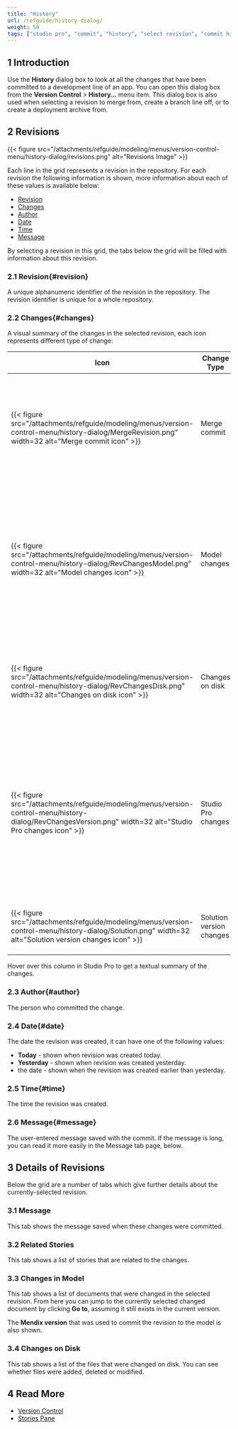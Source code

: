 ```yaml
---
title: "History"
url: /refguide/history-dialog/
weight: 50
tags: ["studio pro", "commit", "history", "select revision", "commit history"]
---
```

## 1 Introduction

Use the **History** dialog box to look at all the changes that have been committed to a development line of an app. You can open this dialog box from the **Version Control** > **History…** menu item. This dialog box is also used when selecting a revision to merge from, create a branch line off, or to create a deployment archive from.

## 2 Revisions

{{< figure src="/attachments/refguide/modeling/menus/version-control-menu/history-dialog/revisions.png" alt="Revisions Image" >}}

Each line in the grid represents a revision in the repository. For each revision the following information is shown, more information about each of these values is available below:

* [Revision](#revision)
* [Changes](#changes)
* [Author](#author)
* [Date](#date)
* [Time](#time)
* [Message](#message)

By selecting a revision in this grid, the tabs below the grid will be filled with information about this revision.

### 2.1 Revision{#revision}

A unique alphanumeric identifier of the revision in the repository. The revision identifier is unique for a whole repository.

### 2.2 Changes{#changes}

A visual summary of the changes in the selected revision, each icon represents different type of change:

| Icon | Change Type | Notes |
| --- | --- | --- |
| {{< figure src="/attachments/refguide/modeling/menus/version-control-menu/history-dialog/MergeRevision.png" width=32 alt="Merge commit icon" >}} | Merge commit | Indicates that the commit is a merge of two different commits.<br/>Hovering over will show both the parent [revisions](#revision). |
| {{< figure src="/attachments/refguide/modeling/menus/version-control-menu/history-dialog/RevChangesModel.png" width=32 alt="Model changes icon" >}} | Model changes | Indicates that there were some changes made to the domain model.<br/>For example, a new entity was added, an attribute renamed,  or an association changed. |
| {{< figure src="/attachments/refguide/modeling/menus/version-control-menu/history-dialog/RevChangesDisk.png" width=32 alt="Changes on disk icon" >}} | Changes on disk | Indicates that there were changes on disk.<br/>For example, a file was added or removed. |
| {{< figure src="/attachments/refguide/modeling/menus/version-control-menu/history-dialog/RevChangesVersion.png" width=32 alt="Studio Pro changes icon" >}} | Studio Pro changes | Indicates that there was a change to the Studio Pro version used to work with the app.<br/>For example, when upgrading the app from a previous version to the latest one. |
| {{< figure src="/attachments/refguide/modeling/menus/version-control-menu/history-dialog/Solution.png" width=32 alt="Solution version changes icon" >}} | Solution version changes| Indicates that there was an upgrade of based on solution. |

Hover over this column in Studio Pro to get a textual summary of the changes.

### 2.3 Author{#author}

The person who committed the change.

### 2.4 Date{#date}

The date the revision was created, it can have one of the following values:

* **Today** - shown when revision was created today.
* **Yesterday** - shown when revision was created yesterday.
* the date - shown when the revision was created earlier than yesterday.

### 2.5 Time{#time}

The time the revision was created.

### 2.6 Message{#message}

The user-entered message saved with the commit. If the message is long, you can read it more easily in the Message tab page, below.

## 3 Details of Revisions

Below the grid are a number of tabs which give further details about the currently-selected revision.

### 3.1 Message

This tab shows the message saved when these changes were committed.

### 3.2 Related Stories

This tab shows a list of stories that are related to the changes.

### 3.3 Changes in Model

This tab shows a list of documents that were changed in the selected revision. From here you can jump to the currently selected changed document by clicking **Go to**, assuming it still exists in the current version.

The **Mendix version** that was used to commit the revision to the model is also shown. 

### 3.4 Changes on Disk

This tab shows a list of the files that were changed on disk. You can see whether files were added, deleted or modified.

## 4 Read More

* [Version Control](/refguide/version-control/)
* [Stories Pane](/refguide/stories-pane/)
